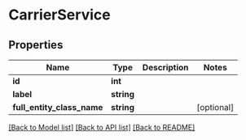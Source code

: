 # CarrierService

## Properties
Name | Type | Description | Notes
------------ | ------------- | ------------- | -------------
**id** | **int** |  | 
**label** | **string** |  | 
**full_entity_class_name** | **string** |  | [optional] 

[[Back to Model list]](../README.md#documentation-for-models) [[Back to API list]](../README.md#documentation-for-api-endpoints) [[Back to README]](../README.md)



